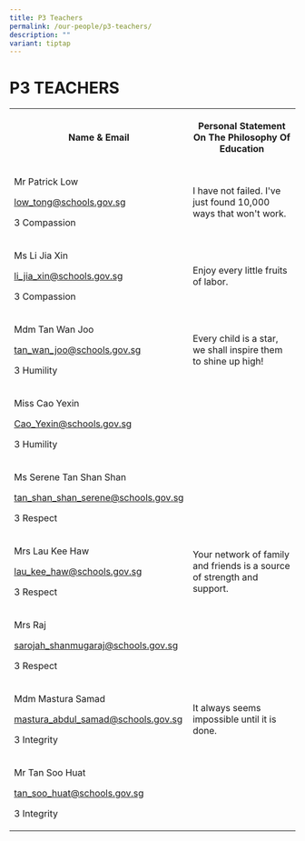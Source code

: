 ```yaml
---
title: P3 Teachers
permalink: /our-people/p3-teachers/
description: ""
variant: tiptap
---
```

<h1><strong>P3 TEACHERS</strong></h1>
<table>
<tbody>
<tr>
<th rowspan="1" colspan="1">
<p>Name &amp; Email</p>
</th>
<th rowspan="1" colspan="1">
<p>Personal Statement On The Philosophy Of Education</p>
</th>
</tr>
<tr>
<td rowspan="1" colspan="1">
<p>Mr Patrick Low</p>
<p><a href="mailto:low_tong@schools.gov.sg" rel="noopener noreferrer nofollow" target="_blank">low_tong@schools.gov.sg</a>
</p>
<p>3 Compassion</p>
</td>
<td rowspan="1" colspan="1">
<p>I have not failed. I've just found 10,000 ways that won't work.</p>
</td>
</tr>
<tr>
<td rowspan="1" colspan="1">
<p>Ms Li Jia Xin</p>
<p><a href="mailto:li_jia_xin@schools.gov.sg" rel="noopener noreferrer nofollow" target="_blank">li_jia_xin@schools.gov.sg</a>
</p>
<p>3 Compassion</p>
</td>
<td rowspan="1" colspan="1">
<p>Enjoy every little fruits of labor.</p>
</td>
</tr>
<tr>
<td rowspan="1" colspan="1">
<p>Mdm Tan Wan Joo</p>
<p><a href="mailto:tan_wan_joo@schools.gov.sg" rel="noopener noreferrer nofollow" target="_blank">tan_wan_joo@schools.gov.sg</a>
</p>
<p>3 Humility</p>
</td>
<td rowspan="1" colspan="1">
<p>Every child is a star, we shall inspire them to shine up high!</p>
</td>
</tr>
<tr>
<td rowspan="1" colspan="1">
<p>Miss Cao Yexin</p>
<p><a href="mailto:Cao_Yexin@schools.gov.sg" rel="noopener noreferrer nofollow" target="_blank">Cao_Yexin@schools.gov.sg</a>
</p>
<p>3 Humility</p>
</td>
<td rowspan="1" colspan="1">
<p></p>
</td>
</tr>
<tr>
<td rowspan="1" colspan="1">
<p>Ms Serene Tan Shan Shan</p>
<p><a href="mailto:tan_shan_shan_serene@schools.gov.sg" rel="noopener noreferrer nofollow" target="_blank">tan_shan_shan_serene@schools.gov.sg</a>
</p>
<p>3 Respect</p>
</td>
<td rowspan="1" colspan="1">
<p></p>
</td>
</tr>
<tr>
<td rowspan="1" colspan="1">
<p>Mrs Lau Kee Haw</p>
<p><a href="mailto:lau_kee_haw@schools.gov.sg" rel="noopener noreferrer nofollow" target="_blank">lau_kee_haw@schools.gov.sg</a>
</p>
<p>3 Respect</p>
</td>
<td rowspan="1" colspan="1">
<p>Your network of family and friends is a source of strength and support.</p>
</td>
</tr>
<tr>
<td rowspan="1" colspan="1">
<p>Mrs Raj</p>
<p><a href="mailto:sarojah_shanmugaraj@schools.gov.sg" rel="noopener noreferrer nofollow" target="_blank">sarojah_shanmugaraj@schools.gov.sg</a>
</p>
<p>3 Respect</p>
</td>
<td rowspan="1" colspan="1">
<p></p>
</td>
</tr>
<tr>
<td rowspan="1" colspan="1">
<p>Mdm Mastura Samad</p>
<p><a href="mailto:mastura_abdul_samad@schools.gov.sg" rel="noopener noreferrer nofollow" target="_blank">mastura_abdul_samad@schools.gov.sg</a>
</p>
<p>3 Integrity</p>
</td>
<td rowspan="1" colspan="1">
<p>It always seems impossible until it is done.</p>
</td>
</tr>
<tr>
<td rowspan="1" colspan="1">
<p>Mr Tan Soo Huat</p>
<p><a href="mailto:tan_soo_huat@schools.gov.sg" rel="noopener noreferrer nofollow" target="_blank">tan_soo_huat@schools.gov.sg</a>
</p>
<p>3 Integrity</p>
</td>
<td rowspan="1" colspan="1">
<p></p>
</td>
</tr>
</tbody>
</table>
<p></p>